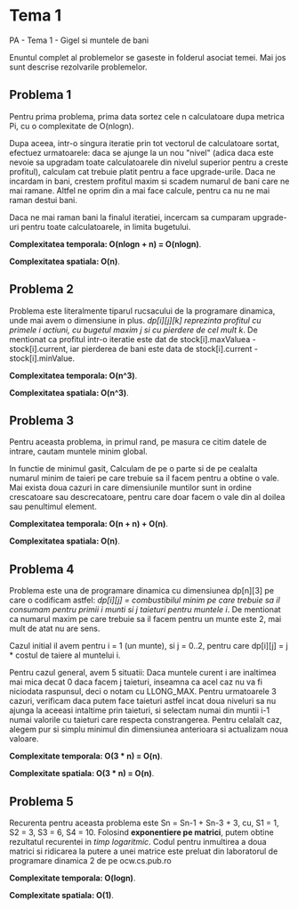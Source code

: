 # Tema 1 

PA - Tema 1 - Gigel si muntele de bani

Enuntul complet al problemelor se gaseste in folderul asociat temei. Mai jos sunt descrise rezolvarile problemelor. 

## Problema 1

Pentru prima problema, prima data sortez cele n calculatoare dupa metrica Pi, cu o complexitate de O(nlogn). 

Dupa aceea, intr-o singura iteratie prin tot vectorul de calculatoare sortat, efectuez urmatoarele: daca se ajunge la un
nou "nivel" (adica daca este nevoie sa upgradam toate calculatoarele din nivelul superior pentru a creste profitul), 
calculam cat trebuie platit pentru a face upgrade-urile. Daca ne incardam in bani, crestem profitul maxim si scadem 
numarul de bani care ne mai ramane. Altfel ne oprim din a mai face calcule, pentru ca nu ne mai raman destui bani.

Daca ne mai raman bani la finalul iteratiei, incercam sa cumparam upgrade-uri pentru toate calculatoarele, in limita
bugetului.

**Complexitatea temporala: O(nlogn + n) = O(nlogn)**.

**Complexitatea spatiala: O(n)**.

## Problema 2

Problema este literalmente tiparul rucsacului de la programare dinamica, unde mai avem o dimensiune in plus. 
*dp[i][j][k] reprezinta profitul cu primele i actiuni, cu bugetul maxim j si cu pierdere de cel mult k*. De mentionat
ca profitul intr-o iteratie este dat de stock[i].maxValuea - stock[i].current, iar pierderea de bani este data de
stock[i].current - stock[i].minValue.

**Complexitatea temporala: O(n^3)**.

**Complexitatea spatiala: O(n^3)**.

## Problema 3

Pentru aceasta problema, in primul rand, pe masura ce citim datele de intrare, cautam muntele minim global.

In functie de minimul gasit, Calculam de pe o parte si de pe cealalta numarul minim de taieri pe care trebuie 
sa il facem pentru a obtine o vale. Mai exista doua cazuri in care dimensiunile muntilor sunt in ordine crescatoare
sau descrecatoare, pentru care doar facem o vale din al doilea sau penultimul element.

**Complexitatea temporala: O(n + n) + O(n)**.

**Complexitatea spatiala: O(n)**.

## Problema 4
 
Problema este una de programare dinamica cu dimensiunea dp[n][3] pe care o codificam astfel: *dp[i][j] = combustibilul 
minim pe care trebuie sa il consumam pentru primii i munti si j taieturi pentru muntele i*. De mentionat ca numarul maxim 
pe care trebuie sa il facem pentru un munte este 2, mai mult de atat nu are sens. 

Cazul initial il avem pentru i = 1 (un munte), si j = 0..2, pentru care dp[i][j] = j * costul de taiere al muntelui i. 

Pentru cazul general, avem 5 situatii: Daca muntele curent i are inaltimea mai mica decat 0 daca facem j taieturi, 
inseamna ca acel caz nu va fi niciodata raspunsul, deci o notam cu LLONG_MAX. Pentru urmatoarele 3 cazuri, verificam
daca putem face taieturi astfel incat doua niveluri sa nu ajunga la aceeasi intaltime prin taieturi, si selectam 
numai din muntii i-1 numai valorile cu taieturi care respecta constrangerea. Pentru celalalt caz, alegem pur si simplu
minimul din dimensiunea anterioara si actualizam noua valoare.


**Complexitate temporala: O(3 * n) = O(n)**.

**Complexitate spatiala: O(3 * n) = O(n)**.

## Problema 5

Recurenta pentru aceasta problema este Sn = Sn-1 + Sn-3 + 3, cu, S1 = 1, S2 = 3, S3 = 6, S4 = 10. Folosind **exponentiere
pe matrici**, putem obtine rezultatul recurentei in *timp logaritmic*. Codul pentru inmultirea a doua matrici si ridicarea
la putere a unei matrice este preluat din laboratorul de programare dinamica 2 de pe ocw.cs.pub.ro

**Complexitate temporala: O(logn)**.

**Complexitate spatiala: O(1)**.